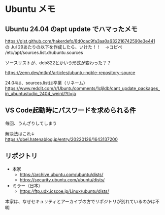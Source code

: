 # Ubuntu メモ
## Ubuntu 24.04 のapt update でハマったメモ

https://gist.github.com/hakerdefo/8d0cac9fa3aa0a632216742590e3e441
の
Jul 29あたりの以下を作成したら、いけた！！　→コピペ
/etc/apt/sources.list.d/ubuntu.sources

ソースリストが、deb822とかいう形式が変わった？？

https://zenn.dev/mtkn1/articles/ubuntu-noble-repository-source

24.04は、sources.listは卒業（リネーム）
https://www.reddit.com/r/Ubuntu/comments/1cljldb/cant_update_packages_in_ubuntustudio_2404_weird/?tl=ja

## VS Code起動時にパスワードを求められる件
毎回、うんざりしてしまう<br>

解決法はこれ↓<br>
https://obel.hatenablog.jp/entry/20220126/1643137200

## リポジトリ
- 本家
  - https://archive.ubuntu.com/ubuntu/dists/
  - https://security.ubuntu.com/ubuntu/dists/
- ミラー（日本）
  - https://ftp.udx.icscoe.jp/Linux/ubuntu/dists/


本家は、なぜセキュリティとアーカイブの方でリポジトリが別れているのかは不明
